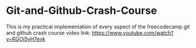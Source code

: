# Git-and-Github-Crash-Course

This is my practical implementation of every aspect of the freecodecamp git and github crash course video
link: https://www.youtube.com/watch?v=RGOj5yH7evk
